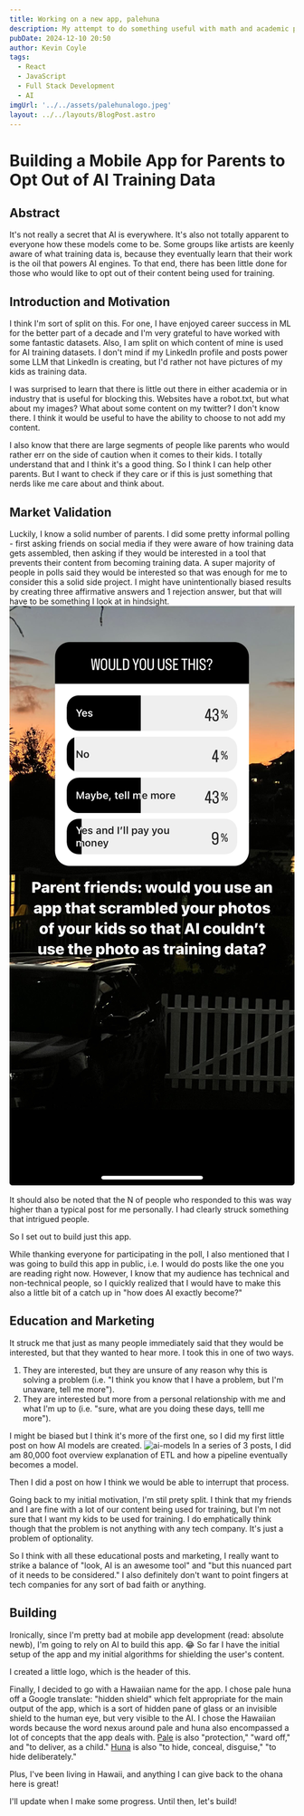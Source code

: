 ```yaml
---
title: Working on a new app, palehuna
description: My attempt to do something useful with math and academic papers for the general public. 
pubDate: 2024-12-10 20:50
author: Kevin Coyle
tags:
  - React
  - JavaScript
  - Full Stack Development
  - AI
imgUrl: '../../assets/palehunalogo.jpeg'
layout: ../../layouts/BlogPost.astro
---
```


# Building a Mobile App for Parents to Opt Out of AI Training Data
## Abstract

It's not really a secret that AI is everywhere. It's also not totally apparent to everyone how these models come to be. 
Some groups like artists are keenly aware of what training data is, because they eventually learn that their work is the 
oil that powers AI engines. To that end, there has been little done for those who would like to opt out of their content being used for training.


## Introduction and Motivation
I think I'm sort of split on this. For one, I have enjoyed career success in ML for the better part of a decade and I'm very grateful to have 
worked with some fantastic datasets. Also, I am split on which content of mine is used for AI training datasets. I don't mind if my LinkedIn profile and posts power some LLM that LinkedIn is creating, but I'd rather not have pictures of my kids as training data. 

I was surprised to learn that there is little out there in either academia or in industry that is useful for blocking this. Websites have a robot.txt, but what about my images? What about some content on my twitter? I don't know there. I think it would be useful to have the ability to choose to not add my content. 

I also know that there are large segments of people like parents who would rather err on the side of caution when it comes to their kids. 
I totally understand that and I think it's a good thing. So I think I can help other parents. But I want to check if they care or if this is just something that nerds like me care about and think about. 

## Market Validation
Luckily, I know a solid number of parents. I did some pretty informal polling - first asking friends on social media if they were aware of how training data gets assembled, then asking if they would be interested in a tool that prevents their content from becoming training data. 
A super majority of people in polls said they would be interested so that was enough for me to consider this a solid side project. I might have unintentionally biased results by creating three affirmative answers and 1 rejection answer, but that will have to be something I look at in hindsight. ![poll](../../assets/poll.jpeg)

It should also be noted that the N of people who responded to this was way higher than a typical post for me personally. I had clearly struck something that intrigued people. 

So I set out to build just this app. 

While thanking everyone for participating in the poll, I also mentioned that I was going to build this app in public, i.e. I would do posts like the one you are reading right now. However, I know that my audience has technical and non-technical people, so I quickly realized that I would have to make this also a little bit of a catch up in "how does AI exactly become?" 
## Education and Marketing
It struck me that just as many people immediately said that they would be interested, but that they wanted to hear more. I took this in one of two ways. 
1. They are interested, but they are unsure of any reason why this is solving a problem (i.e. "I think you know that I have a problem, but I'm unaware, tell me more").
2. They are interested but more from a personal relationship with me and what I'm up to (i.e. "sure, what are you doing these days, telll me more").

I might be biased but I think it's more of the first one, so I did my first little post on how AI models are created. 
![ai-models](../../assets/image-ml-pipeline-4.png)
In a series of 3 posts, I did am 80,000 foot overview explanation of ETL and how a pipeline eventually becomes a model. 

Then I did a post on how I think we would be able to interrupt that process. 

Going back to my initial motivation, I'm stil prety split. I think that my friends and I are fine with a lot of our content being used for training, but I'm not sure that I want my kids to be used for training. I do emphatically think though that the problem is not anything with any tech company. It's just a problem of optionality.

So I think with all these educational posts and marketing, I really want to strike a balance of "look, AI is an awesome tool" and "but this nuanced part of it needs to be considered." I also definitely don't want to point fingers at tech companies for any sort of bad faith or anything.   

## Building
Ironically, since I'm pretty bad at mobile app development (read: absolute newb), I'm going to rely on AI to build this app. 😂
So far I have the initial setup of the app and my initial algorithms for shielding the user's content. 

I created a little logo, which is the header of this. 

Finally, I decided to go with a Hawaiian name for the app. I chose pale huna off a Google translate: "hidden shield" which felt appropriate for the main output of the app, which is a sort of hidden pane of glass or an invisible shield to the human eye, but very visible to the AI. I chose the Hawaiian words because the word nexus around pale and huna also encompassed a lot of concepts that the app deals with. [Pale](https://wehewehe.org/gsdl2.85/cgi-bin/hdict?e=d-11000-00---off-0hdict--00-1----0-10-0---0---0direct-10-ED--4-------0-1lpm--11-haw-Zz-1---Zz-1-home---00-3-1-00-0--4----0-0-11-00-0utfZz-8-00&d=D16809&l=en) is also "protection," "ward off," and "to deliver, as a child." [Huna](https://wehewehe.org/gsdl2.85/cgi-bin/hdict?e=q-11000-00---off-0hdict--00-1----0-10-0---0---0direct-10-ED--4--textpukuielbert%2ctextmamaka-----0-1l--11-en-Zz-1---Zz-1-home-huna--00-4-1-00-0--4----0-0-11-00-0utfZz-8-00&a=d&d=D4932#hero-bottom-banner) is also "to hide, conceal, disguise," "to hide deliberately." 

Plus, I've been living in Hawaii, and anything I can give back to the ohana here is great!

I'll update when I make some progress. Until then, let's build!